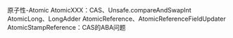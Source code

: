 原子性-Atomic
AtomicXXX：CAS、Unsafe.compareAndSwapInt
AtomicLong、LongAdder
AtomicReference、AtomicReferenceFieldUpdater
AtomicStampReference：CAS的ABA问题